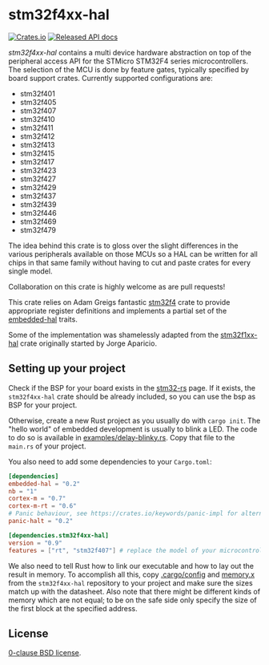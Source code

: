 stm32f4xx-hal
=============

[![Crates.io](https://img.shields.io/crates/v/stm32f4xx-hal.svg)](https://crates.io/crates/stm32f4xx-hal)
[![Released API docs](https://docs.rs/stm32f4xx-hal/badge.svg)](https://docs.rs/stm32f4xx-hal)

_stm32f4xx-hal_ contains a multi device hardware abstraction on top of the
peripheral access API for the STMicro STM32F4 series microcontrollers. The
selection of the MCU is done by feature gates, typically specified by board
support crates. Currently supported configurations are:

* stm32f401
* stm32f405
* stm32f407
* stm32f410
* stm32f411
* stm32f412
* stm32f413
* stm32f415
* stm32f417
* stm32f423
* stm32f427
* stm32f429
* stm32f437
* stm32f439
* stm32f446
* stm32f469
* stm32f479

The idea behind this crate is to gloss over the slight differences in the
various peripherals available on those MCUs so a HAL can be written for all
chips in that same family without having to cut and paste crates for every
single model.

Collaboration on this crate is highly welcome as are pull requests!

This crate relies on Adam Greigs fantastic [stm32f4][] crate to provide
appropriate register definitions and implements a partial set of the
[embedded-hal][] traits.

Some of the implementation was shamelessly adapted from the [stm32f1xx-hal][]
crate originally started by Jorge Aparicio.

[stm32f4]: https://crates.io/crates/stm32f4
[stm32f1xx-hal]: https://github.com/stm32-rs/stm32f1xx-hal
[embedded-hal]: https://github.com/rust-embedded/embedded-hal

Setting up your project
-------

Check if the BSP for your board exists in the
[stm32-rs](https://github.com/stm32-rs) page.
If it exists, the `stm32f4xx-hal` crate should be already included, so you can
use the bsp as BSP for your project.

Otherwise, create a new Rust project as you usually do with `cargo init`. The
"hello world" of embedded development is usually to blink a LED. The code to do
so is available in [examples/delay-blinky.rs](examples/delay-blinky.rs).
Copy that file to the `main.rs` of your project.

You also need to add some dependencies to your `Cargo.toml`:

```toml
[dependencies]
embedded-hal = "0.2"
nb = "1"
cortex-m = "0.7"
cortex-m-rt = "0.6"
# Panic behaviour, see https://crates.io/keywords/panic-impl for alternatives
panic-halt = "0.2"

[dependencies.stm32f4xx-hal]
version = "0.9"
features = ["rt", "stm32f407"] # replace the model of your microcontroller here
```

We also need to tell Rust how to link our executable and how to lay out the
result in memory. To accomplish all this, copy [.cargo/config](.cargo/config)
and [memory.x](memory.x) from the `stm32f4xx-hal` repository to your project and make sure the sizes match up with the datasheet. Also note that there might be different kinds of memory which are not equal; to be on the safe side only specify the size of the first block at the specified address.

License
-------

[0-clause BSD license](LICENSE-0BSD.txt).
